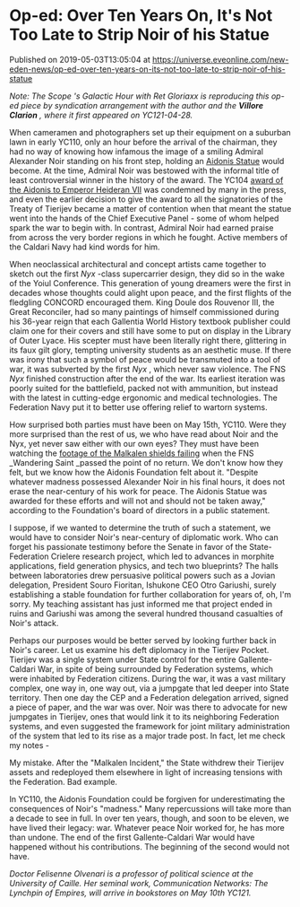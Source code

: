 # Op-ed: Over Ten Years On, It's Not Too Late to Strip Noir of his Statue
Published on 2019-05-03T13:05:04 at https://universe.eveonline.com/new-eden-news/op-ed-over-ten-years-on-its-not-too-late-to-strip-noir-of-his-statue

_Note: The Scope 's Galactic Hour with Ret Gloriaxx is reproducing this op-ed piece by syndication arrangement with the author and the **Villore Clarion** , where it first appeared on YC121-04-28._

When cameramen and photographers set up their equipment on a suburban lawn in early YC110, only an hour before the arrival of the chairman, they had no way of knowing how infamous the image of a smiling Admiral Alexander Noir standing on his front step, holding an [Aidonis Statue](https://www.eveonline.com/article/admiral-alexander-noir-receives-the-aidonis) would become. At the time, Admiral Noir was bestowed with the informal title of least controversial winner in the history of the award. The YC104 [award of the Aidonis to Emperor Heideran VII](https://fiction.eveonline.com/stories/chronicles/heideran-gets-the-aidonis) was condemned by many in the press, and even the earlier decision to give the award to all the signatories of the Treaty of Tierijev became a matter of contention when that meant the statue went into the hands of the Chief Executive Panel - some of whom helped spark the war to begin with. In contrast, Admiral Noir had earned praise from across the very border regions in which he fought. Active members of the Caldari Navy had kind words for him.

When neoclassical architectural and concept artists came together to sketch out the first _Nyx_ -class supercarrier design, they did so in the wake of the Yoiul Conference. This generation of young dreamers were the first in decades whose thoughts could alight upon peace, and the first flights of the fledgling CONCORD encouraged them. King Doule dos Rouvenor III, the Great Reconciler, had so many paintings of himself commissioned during his 36-year reign that each Gallentia World History textbook publisher could claim one for their covers and still have some to put on display in the Library of Outer Lyace. His scepter must have been literally right there, glittering in its faux gilt glory, tempting university students as an aesthetic muse. If there was irony that such a symbol of peace would be transmuted into a tool of war, it was subverted by the first  _Nyx_ , which never saw violence. The FNS _Nyx_ finished construction after the end of the war. Its earliest iteration was poorly suited for the battlefield, packed not with ammunition, but instead with the latest in cutting-edge ergonomic and medical technologies. The Federation Navy put it to better use offering relief to wartorn systems.

How surprised both parties must have been on May 15th, YC110. Were they more surprised than the rest of us, we who have read about Noir and the Nyx, yet never saw either with our own eyes? They must have been watching the [footage of the Malkalen shields failing](https://www.youtube.com/watch?v=uSHdIsIOrsc) when the  FNS _Wandering Saint  _passed the point of no return. We don't know how they felt, but we know how the Aidonis Foundation felt about it. "Despite whatever madness possessed Alexander Noir in his final hours, it does not erase the near-century of his work for peace. The Aidonis Statue was awarded for these efforts and will not and should not be taken away," according to the Foundation's board of directors in a public statement.

I suppose, if we wanted to determine the truth of such a statement, we would have to consider Noir's near-century of diplomatic work. Who can forget his passionate testimony before the Senate in favor of the State-Federation Crielere research project, which led to advances in morphite applications, field generation physics, and tech two blueprints? The halls between laboratories drew persuasive political powers such as a Jovian delegation, President Souro Fioritan, Ishukone CEO Otro Gariushi, surely establishing a stable foundation for further collaboration for years of, oh, I'm sorry. My teaching assistant has just informed me that project ended in ruins and Gariushi was among the several hundred thousand casualties of Noir's attack.

Perhaps our purposes would be better served by looking further back in Noir's career. Let us examine his deft diplomacy in the Tierijev Pocket. Tierijev was a single system under State control for the entire Gallente-Caldari War, in spite of being surrounded by Federation systems, which were inhabited by Federation citizens. During the war, it was a vast military complex, one way in, one way out, via a jumpgate that led deeper into State territory. Then one day the CEP and a Federation delegation arrived, signed a piece of paper, and the war was over. Noir was there to advocate for new jumpgates in Tierijev, ones that would link it to its neighboring Federation systems, and even suggested the framework for joint military administration of the system that led to its rise as a major trade post. In fact, let me check my notes - 

My mistake. After the "Malkalen Incident," the State withdrew their Tierijev assets and redeployed them elsewhere in light of increasing tensions with the Federation. Bad example. 

In YC110, the Aidonis Foundation could be forgiven for underestimating the consequences of Noir's "madness." Many repercussions will take more than a decade to see in full. In over ten years, though, and soon to be eleven, we have lived their legacy: war. Whatever peace Noir worked for, he has more than undone. The end of the first Gallente-Caldari War would have happened without his contributions. The beginning of the second would not have. 

_Doctor Felisenne Olvenari is a professor of political science at the University of Caille. Her seminal work, Communication Networks: The Lynchpin of Empires, will arrive in bookstores on May 10th YC121._
